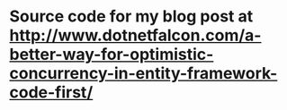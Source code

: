 # Source code for my blog post at http://www.dotnetfalcon.com/a-better-way-for-optimistic-concurrency-in-entity-framework-code-first/
